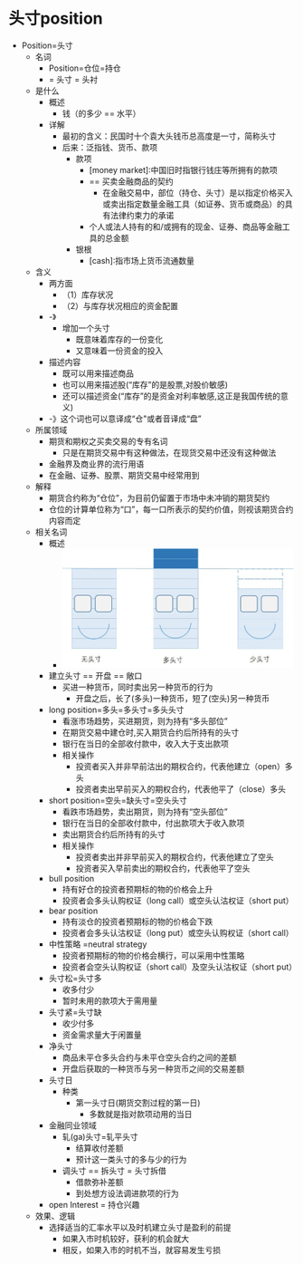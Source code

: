 # 头寸position

* Position=头寸
  * 名词
    * Position=仓位=持仓
    * = 头寸 = 头衬
  * 是什么
    * 概述
      * 钱（的多少 == 水平）
    * 详解
      * 最初的含义：民国时十个袁大头钱币总高度是一寸，简称头寸
      * 后来：泛指钱、货币、款项
        * 款项
          * [money market]∶中国旧时指银行钱庄等所拥有的款项
          * == 买卖金融商品的契约
            * 在金融交易中，部位（持仓、头寸）是以指定价格买入或卖出指定数量金融工具（如证券、货币或商品）的具有法律约束力的承诺
          * 个人或法人持有的和/或拥有的现金、证券、商品等金融工具的总金额
        * 银根
          * [cash]∶指市场上货币流通数量
  * 含义
    * 两方面
      * （1）库存状况
      * （2）与库存状况相应的资金配置
    * -》
      * 增加一个头寸
        * 既意味着库存的一份变化
        * 又意味着一份资金的投入
    * 描述内容
      * 既可以用来描述商品
      * 也可以用来描述股(“库存”的是股票,对股价敏感)
      * 还可以描述资金(“库存”的是资金对利率敏感,这正是我国传统的意义)
    * -》这个词也可以意译成“仓"或者音译成“盘”
  * 所属领域
    * 期货和期权之买卖交易的专有名词
      * 只是在期货交易中有这种做法，在现货交易中还没有这种做法
    * 金融界及商业界的流行用语
    * 在金融、证券、股票、期货交易中经常用到
  * 解释
    * 期货合约称为“仓位”，为目前仍留置于市场中未冲销的期货契约
    * 仓位的计算单位称为“口”，每一口所表示的契约价值，则视该期货合约内容而定
  * 相关名词
    * 概述
      * ![postion_case](../assets/img/postion_case.png)
    * 建立头寸 == 开盘 == 敞口
      * 买进一种货币，同时卖出另一种货币的行为
        * 开盘之后，长了(多头)一种货币，短了(空头)另一种货币
    * long position=多头=多头寸=多头头寸
      * 看涨市场趋势，买进期货，则为持有“多头部位”
      * 在期货交易中建仓时,买入期货合约后所持有的头寸
      * 银行在当日的全部收付款中，收入大于支出款项
      * 相关操作
        * 投资者买入并非早前沽出的期权合约，代表他建立（open）多头
        * 投资者卖出早前买入的期权合约，代表他平了（close）多头
    * short position=空头=缺头寸=空头头寸
      * 看跌市场趋势，卖出期货，则为持有“空头部位”
      * 银行在当日的全部收付款中，付出款项大于收入款项
      * 卖出期货合约后所持有的头寸
      * 相关操作
        * 投资者卖出并非早前买入的期权合约，代表他建立了空头
        * 投资者买入早前卖出的期权合约，代表他平了空头
    * bull position
      * 持有好仓的投资者预期标的物的价格会上升
      * 投资者会多头认购权证（long call）或空头认沽权证（short put）
    * bear position
      * 持有淡仓的投资者预期标的物的价格会下跌
      * 投资者会多头认沽权证（long put）或空头认购权证（short call）
    * 中性策略 =neutral strategy
      * 投资者预期标的物的价格会横行，可以采用中性策略
      * 投资者会空头认购权证（short call）及空头认沽权证（short put）
    * 头寸松=头寸多
      * 收多付少
      * 暂时未用的款项大于需用量
    * 头寸紧=头寸缺
      * 收少付多
      * 资金需求量大于闲置量
    * 净头寸
      * 商品未平仓多头合约与未平仓空头合约之间的差额
      * 开盘后获取的一种货币与另一种货币之间的交易差额
    * 头寸日
      * 种类
        * 第一头寸日(期货交割过程的第一日)
          * 多数就是指对款项动用的当日
    * 金融同业领域
      * 轧(ga)头寸=轧平头寸
        * 结算收付差额
        * 预计这一类头寸的多与少的行为
      * 调头寸 == 拆头寸 = 头寸拆借
        * 借款弥补差额
        * 到处想方设法调进款项的行为
    * open Interest = 持仓兴趣
  * 效果、逻辑
    * 选择适当的汇率水平以及时机建立头寸是盈利的前提
      * 如果入市时机较好，获利的机会就大
      * 相反，如果入市的时机不当，就容易发生亏损
